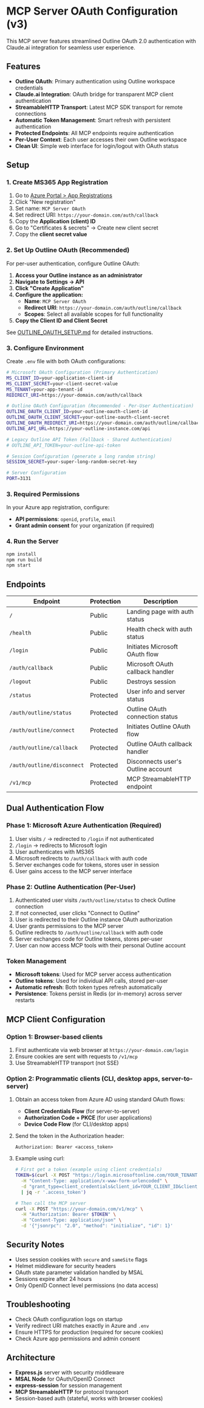 # MCP Server OAuth Configuration (v3)

This MCP server features streamlined Outline OAuth 2.0 authentication with Claude.ai integration for seamless user experience.

## Features

- **Outline OAuth**: Primary authentication using Outline workspace credentials
- **Claude.ai Integration**: OAuth bridge for transparent MCP client authentication
- **StreamableHTTP Transport**: Latest MCP SDK transport for remote connections
- **Automatic Token Management**: Smart refresh with persistent authentication
- **Protected Endpoints**: All MCP endpoints require authentication
- **Per-User Context**: Each user accesses their own Outline workspace
- **Clean UI**: Simple web interface for login/logout with OAuth status

## Setup

### 1. Create MS365 App Registration

1. Go to [Azure Portal > App Registrations](https://portal.azure.com/#blade/Microsoft_AAD_RegisteredApps/ApplicationsListBlade)
2. Click "New registration"
3. Set name: `MCP Server OAuth`
4. Set redirect URI: `https://your-domain.com/auth/callback`
5. Copy the **Application (client) ID**
6. Go to "Certificates & secrets" → Create new client secret
7. Copy the **client secret value**

### 2. Set Up Outline OAuth (Recommended)

For per-user authentication, configure Outline OAuth:

1. **Access your Outline instance as an administrator**
2. **Navigate to Settings → API**  
3. **Click "Create Application"**
4. **Configure the application:**
   - **Name**: `MCP Server OAuth`
   - **Redirect URI**: `https://your-domain.com/auth/outline/callback`
   - **Scopes**: Select all available scopes for full functionality
5. **Copy the Client ID and Client Secret**

See [OUTLINE_OAUTH_SETUP.md](./OUTLINE_OAUTH_SETUP.md) for detailed instructions.

### 3. Configure Environment

Create `.env` file with both OAuth configurations:

```bash
# Microsoft OAuth Configuration (Primary Authentication)
MS_CLIENT_ID=your-application-client-id
MS_CLIENT_SECRET=your-client-secret-value
MS_TENANT=your-app-tenant-id
REDIRECT_URI=https://your-domain.com/auth/callback

# Outline OAuth Configuration (Recommended - Per-User Authentication)
OUTLINE_OAUTH_CLIENT_ID=your-outline-oauth-client-id
OUTLINE_OAUTH_CLIENT_SECRET=your-outline-oauth-client-secret
OUTLINE_OAUTH_REDIRECT_URI=https://your-domain.com/auth/outline/callback
OUTLINE_API_URL=https://your-outline-instance.com/api

# Legacy Outline API Token (Fallback - Shared Authentication)
# OUTLINE_API_TOKEN=your-outline-api-token

# Session Configuration (generate a long random string)
SESSION_SECRET=your-super-long-random-secret-key

# Server Configuration
PORT=3131
```

### 3. Required Permissions

In your Azure app registration, configure:
- **API permissions**: `openid`, `profile`, `email`
- **Grant admin consent** for your organization (if required)

### 4. Run the Server

```bash
npm install
npm run build
npm start
```

## Endpoints

| Endpoint | Protection | Description |
|----------|------------|-------------|
| `/` | Public | Landing page with auth status |
| `/health` | Public | Health check with auth status |
| `/login` | Public | Initiates Microsoft OAuth flow |
| `/auth/callback` | Public | Microsoft OAuth callback handler |
| `/logout` | Public | Destroys session |
| `/status` | Protected | User info and server status |
| `/auth/outline/status` | Protected | Outline OAuth connection status |
| `/auth/outline/connect` | Protected | Initiates Outline OAuth flow |
| `/auth/outline/callback` | Protected | Outline OAuth callback handler |
| `/auth/outline/disconnect` | Protected | Disconnects user's Outline account |
| `/v1/mcp` | Protected | MCP StreamableHTTP endpoint |

## Dual Authentication Flow

### Phase 1: Microsoft Azure Authentication (Required)
1. User visits `/` → redirected to `/login` if not authenticated
2. `/login` → redirects to Microsoft login
3. User authenticates with MS365
4. Microsoft redirects to `/auth/callback` with auth code
5. Server exchanges code for tokens, stores user in session
6. User gains access to the MCP server interface

### Phase 2: Outline Authentication (Per-User)
1. Authenticated user visits `/auth/outline/status` to check Outline connection
2. If not connected, user clicks "Connect to Outline" 
3. User is redirected to their Outline instance OAuth authorization
4. User grants permissions to the MCP server
5. Outline redirects to `/auth/outline/callback` with auth code
6. Server exchanges code for Outline tokens, stores per-user
7. User can now access MCP tools with their personal Outline account

### Token Management
- **Microsoft tokens**: Used for MCP server access authentication
- **Outline tokens**: Used for individual API calls, stored per-user
- **Automatic refresh**: Both token types refresh automatically
- **Persistence**: Tokens persist in Redis (or in-memory) across server restarts

## MCP Client Configuration

### Option 1: Browser-based clients
1. First authenticate via web browser at `https://your-domain.com/login`
2. Ensure cookies are sent with requests to `/v1/mcp`
3. Use StreamableHTTP transport (not SSE)

### Option 2: Programmatic clients (CLI, desktop apps, server-to-server)
1. Obtain an access token from Azure AD using standard OAuth flows:
   - **Client Credentials Flow** (for server-to-server)
   - **Authorization Code + PKCE** (for user applications)
   - **Device Code Flow** (for CLI/desktop apps)

2. Send the token in the Authorization header:
   ```
   Authorization: Bearer <access_token>
   ```

3. Example using curl:
   ```bash
   # First get a token (example using client credentials)
   TOKEN=$(curl -X POST "https://login.microsoftonline.com/YOUR_TENANT/oauth2/v2.0/token" \
     -H "Content-Type: application/x-www-form-urlencoded" \
     -d "grant_type=client_credentials&client_id=YOUR_CLIENT_ID&client_secret=YOUR_CLIENT_SECRET&scope=api://YOUR_API_CLIENT_ID/.default" \
     | jq -r '.access_token')

   # Then call the MCP server
   curl -X POST "https://your-domain.com/v1/mcp" \
     -H "Authorization: Bearer $TOKEN" \
     -H "Content-Type: application/json" \
     -d '{"jsonrpc": "2.0", "method": "initialize", "id": 1}'
   ```

## Security Notes

- Uses session cookies with `secure` and `sameSite` flags
- Helmet middleware for security headers
- OAuth state parameter validation handled by MSAL
- Sessions expire after 24 hours
- Only OpenID Connect level permissions (no data access)

## Troubleshooting

- Check OAuth configuration logs on startup
- Verify redirect URI matches exactly in Azure and `.env`
- Ensure HTTPS for production (required for secure cookies)
- Check Azure app permissions and admin consent

## Architecture

- **Express.js** server with security middleware
- **MSAL Node** for OAuth/OpenID Connect
- **express-session** for session management  
- **MCP StreamableHTTP** for protocol transport
- Session-based auth (stateful, works with browser cookies)